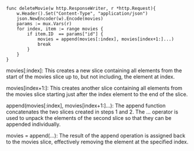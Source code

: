 ```
func deleteMovie(w http.ResponseWriter, r *http.Request){
	w.Header().Set("Content-Type", "application/json")
	json.NewEncoder(w).Encode(movies)
	params := mux.Vars(r)
	for index, item := range movies {
		if item.ID  == params["id"] {
			movies = append(movies[:index], movies[index+1:]...)
			break
		}
	}
}
```
movies[:index]: This creates a new slice containing all elements from the start of the movies slice up to, but not including, the element at index.

movies[index+1:]: This creates another slice containing all elements from the movies slice starting just after the index element to the end of the slice.

append(movies[:index], movies[index+1:]...): The append function concatenates the two slices created in steps 1 and 2. The ... operator is used to unpack the elements of the second slice so that they can be appended individually.

movies = append(...): The result of the append operation is assigned back to the movies slice, effectively removing the element at the specified index.